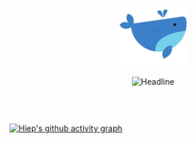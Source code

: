 
<div id="header" align="center">
  <a href="https://ntphiep.github.io/"><img src="assets/dok.png" alt="logo" style="height: 100px; width:120px;"/></a>
  <br>
  <br>
  <div align=center>
        <img src="https://readme-typing-svg.herokuapp.com?color=%FFCCCC&size=32&center=true&vCenter=true&width=600&height=50&lines=Xin+chào,+mình+là+Hiệp+%F0%9F%90%B3;¡Solo+un+soñador!+%F0%9F%92%B3;Data+Engineer+%F0%9F%92%A4" alt="Headline" />
  </div>
</div>

<br>

<!-- -  More about me and my blog on: https://ntphiep.github.io/

- ⚡ I’m on my way to **Data Engineering / DevOps Engineering**
  
- 🌱 I regularly learn about **Data** and **DevOps** 
  
- 🔭 I’m looking to collaborate on **OpenSource Data Projects**

 -->

<!-- <h1 align="center">Hi there, my name is Hiep.</h1>
<h3 align="center">Just a man!</h3>

<h4 align="center">🚬</h4> -->  
<!--

Here are some ideas to get you started:

- 🔭 I’m currently working on ...
- 🌱 I’m currently learning ...
- 👯 I’m looking to collaborate on ...
- 🤔 I’m looking for help with ...
- 💬 Ask me about ...
- 📫 How to reach me: ...
- 😄 Pronouns: ...
- ⚡ Fun fact: ...

<h2> Skills <img src = "https://media2.giphy.com/media/QssGEmpkyEOhBCb7e1/giphy.gif?cid=ecf05e47a0n3gi1bfqntqmob8g9aid1oyj2wr3ds3mg700bl&rid=giphy.gif" width = 32px > </h2>

<div align="center">

  <img src="https://skillicons.dev/icons?i=python" alt="icon" style="max-width: 50%; margin: 0 5px" width="45" height="45">
    
  <img src="https://skillicons.dev/icons?i=docker" alt="icon" style="max-width: 50%; margin: 0 5px" width="45" height="45">
  
  <img src="https://skillicons.dev/icons?i=linux" alt="icon" style="max-width: 50%; margin: 0 5px" width="45" height="45">
<be>
-->







<br>
<be>
<br>


[![Hiep's github activity graph](https://github-readme-activity-graph.vercel.app/graph?username=ntphiep&theme=react-dark)](https://github.com/ntpiep/github-readme-activity-graph)
<br><br>






<!--

## GitHub Analytics ⚙️ &nbsp;
<p align="">
<a href="https://github.com/ntphiep">
  <img height="180em" src="https://github-readme-stats-eight-theta.vercel.app/api/top-langs/?username=ntphiep&layout=compact&langs_count=8&theme=algolia" style="margin: 0 10px"/> 
  <img height="180em" src="https://github-readme-stats-eight-theta.vercel.app/api?username=ntphiep&show_icons=true&theme=algolia&include_all_commits=true&count_private=true" style="margin: 0 10px"/>
</a>
</p>
-->

